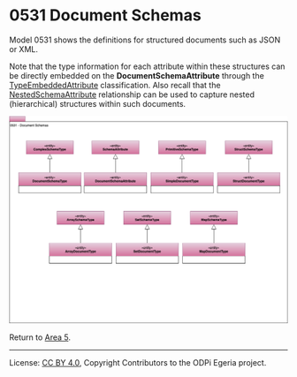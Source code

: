 <!-- SPDX-License-Identifier: CC-BY-4.0 -->
<!-- Copyright Contributors to the ODPi Egeria project. -->

# 0531 Document Schemas

Model 0531 shows the definitions for structured documents such as JSON or XML.

Note that the type information for each attribute within these structures can be directly embedded
on the **DocumentSchemaAttribute** through the [TypeEmbeddedAttribute](0505-Schema-Attributes.md) classification. Also
recall that the [NestedSchemaAttribute](0505-Schema-Attributes.md) relationship can be used to capture nested
(hierarchical) structures within such documents.

![UML](0531-Document-Schemas.png)


Return to [Area 5](Area-5-models.md).

----
License: [CC BY 4.0](https://creativecommons.org/licenses/by/4.0/),
Copyright Contributors to the ODPi Egeria project.